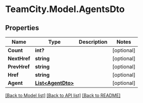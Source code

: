 # TeamCity.Model.AgentsDto
## Properties

Name | Type | Description | Notes
------------ | ------------- | ------------- | -------------
**Count** | **int?** |  | [optional] 
**NextHref** | **string** |  | [optional] 
**PrevHref** | **string** |  | [optional] 
**Href** | **string** |  | [optional] 
**Agent** | [**List&lt;AgentDto&gt;**](AgentDto.md) |  | [optional] 

[[Back to Model list]](../README.md#documentation-for-models) [[Back to API list]](../README.md#documentation-for-api-endpoints) [[Back to README]](../README.md)


